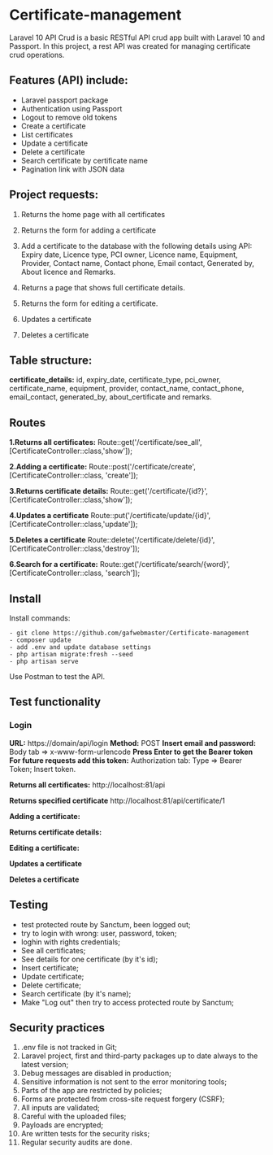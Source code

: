 # Certificate-management
Laravel 10 API Crud is a basic RESTful API crud app built with Laravel 10 and Passport. In this project, a rest API was created for managing certificate crud operations.

## Features (API) include:
- Laravel passport package
- Authentication using Passport
- Logout to remove old tokens
- Create a certificate
- List certificates
- Update a certificate
- Delete a certificate
- Search certificate by certificate name
- Pagination link with JSON data

## Project requests:
1. Returns the home page with all certificates
2. Returns the form for adding a certificate
3. Add a certificate to the database with the following details using API: Expiry date, Licence type, PCI owner, Licence name, Equipment, Provider, Contact name, Contact phone, Email contact, Generated by, About licence and Remarks.

4. Returns a page that shows full certificate details.
5. Returns the form for editing a certificate.
6. Updates a certificate
7. Deletes a certificate

## Table structure:
**certificate_details:** id, expiry_date, certificate_type, pci_owner, certificate_name, equipment, provider, contact_name, contact_phone, email_contact, generated_by, about_certificate and remarks.

## Routes
**1.Returns all certificates:**
Route::get('/certificate/see_all', [CertificateController::class,'show']);

**2.Adding a certificate:**
Route::post('/certificate/create', [CertificateController::class, 'create']);

**3.Returns certificate details:**
Route::get('/certificate/{id?}', [CertificateController::class,'show']);

**4.Updates a certificate**
Route::put('/certificate/update/{id}', [CertificateController::class,'update']);

**5.Deletes a certificate**
Route::delete('/certificate/delete/{id}', [CertificateController::class,'destroy']);

**6.Search for a certificate:**
Route::get('/certificate/search/{word}', [CertificateController::class, 'search']);

## Install
Install commands:
```
- git clone https://github.com/gafwebmaster/Certificate-management
- composer update
- add .env and update database settings
- php artisan migrate:fresh --seed
- php artisan serve
```
Use Postman to test the API.

## Test functionality
### Login ###
**URL:** https://domain/api/login
**Method:** POST
**Insert email and password:** Body tab => x-www-form-urlencode
**Press Enter to get the Bearer token**
**For future requests add this token:**
Authorization tab: Type => Bearer Token; Insert token.

**Returns all certificates:**
http://localhost:81/api

**Returns specified certificate**
http://localhost:81/api/certificate/1

**Adding a certificate:**

**Returns certificate details:**

**Editing a certificate:**

**Updates a certificate**

**Deletes a certificate**

## Testing
- test protected route by Sanctum, been logged out;
- try to login with wrong: user, password, token;
- loghin with rights credentials;
- See all certificates;
- See details for one certificate (by it's id);
- Insert certificate;
- Update certificate;
- Delete certificate;
- Search certificate (by it's name);
- Make "Log out" then try to access protected route by Sanctum;

## Security practices
1. .env file is not tracked in Git;
2. Laravel project, first and third-party packages up to date always to the latest version;
3. Debug messages are disabled in production;
4. Sensitive information is not sent to the error monitoring tools;
5. Parts of the app are restricted by policies;
6. Forms are protected from cross-site request forgery (CSRF);
7. All inputs are validated;
8. Careful with the uploaded files;
9. Payloads are encrypted;
10. Are written tests for the security risks;
11. Regular security audits are done.
